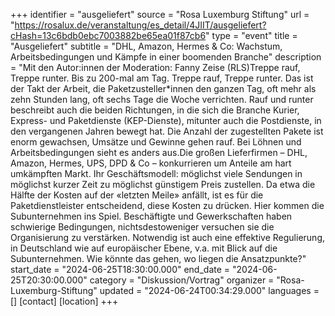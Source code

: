 +++
identifier = "ausgeliefert"
source = "Rosa Luxemburg Stiftung"
url = "https://rosalux.de/veranstaltung/es_detail/4JIIT/ausgeliefert?cHash=13c6bdb0ebc7003882be65ea01f87cb6"
type = "event"
title = "Ausgeliefert"
subtitle = "DHL, Amazon, Hermes & Co: Wachstum, Arbeitsbedingungen und Kämpfe in einer boomenden Branche"
description = "Mit den Autor:innen der 
Moderation: Fanny Zeise (RLS)Treppe rauf, Treppe runter. Bis zu 200-mal am Tag. Treppe rauf, Treppe runter. Das ist der Takt der Arbeit, die Paketzusteller*innen den ganzen Tag, oft mehr als zehn Stunden lang, oft sechs Tage die Woche verrichten. Rauf und runter beschreibt auch die beiden Richtungen, in die sich die Branche Kurier, Express- und Paketdienste (KEP-Dienste), mitunter auch die Postdienste, in den vergangenen Jahren bewegt hat. Die Anzahl der zugestellten Pakete ist enorm gewachsen, Umsätze und Gewinne gehen rauf. Bei Löhnen und Arbeitsbedingungen sieht es anders aus.Die großen Lieferfirmen – DHL, Amazon, Hermes, UPS, DPD & Co – konkurrieren um Anteile am hart umkämpften Markt. Ihr Geschäftsmodell: möglichst viele Sendungen in möglichst kurzer Zeit zu möglichst günstigem Preis zustellen. Da etwa die Hälfte der Kosten auf der «letzten Meile» anfällt, ist es für die Paketdienstleister entscheidend, diese Kosten zu drücken. Hier kommen die Subunternehmen ins Spiel. Beschäftigte und Gewerkschaften haben schwierige Bedingungen, nichtsdestoweniger versuchen sie die Organisierung zu verstärken. Notwendig ist auch eine effektive Regulierung, in Deutschland wie auf europäischer Ebene, v.a. mit Blick auf die Subunternehmen. Wie könnte das gehen, wo liegen die Ansatzpunkte?"
start_date = "2024-06-25T18:30:00.000"
end_date = "2024-06-25T20:30:00.000"
category = "Diskussion/Vortrag"
organizer = "Rosa-Luxemburg-Stiftung"
updated = "2024-06-24T00:34:29.000"
languages = []
[contact]
[location]
+++